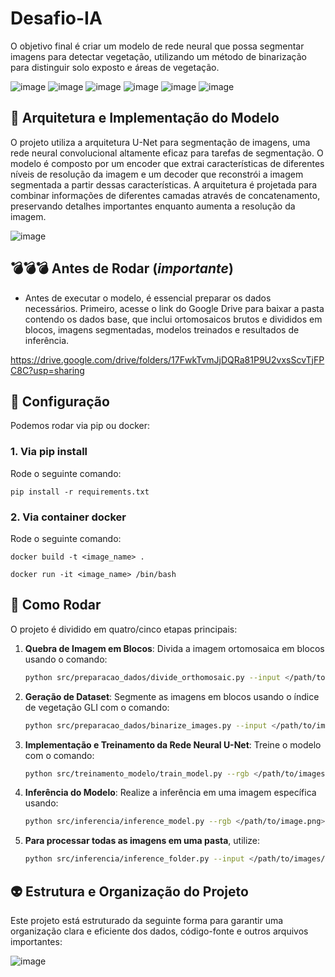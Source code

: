 # Desafio-IA
O objetivo final é criar um modelo de rede neural que possa segmentar imagens para detectar vegetação, utilizando um método de binarização para distinguir solo exposto e áreas de vegetação.

![image](https://github.com/user-attachments/assets/efab4c43-2306-4141-94d8-d3144a81e3fb) ![image](https://github.com/user-attachments/assets/902b6da4-22b9-4967-ba36-703c5ac3b633) ![image](https://github.com/user-attachments/assets/88eabcc8-6bdb-485f-beb3-471250e3cc13) ![image](https://github.com/user-attachments/assets/659cf8d7-7dd2-4939-a02b-b8b0b1ab3c3e) ![image](https://github.com/user-attachments/assets/4cdfa5ef-59c1-4485-9dc2-1aa0bd6f7333) ![image](https://github.com/user-attachments/assets/69fbd204-eb2a-4ebc-bb88-effaa92faf73)

## 🤖 Arquitetura e Implementação do Modelo
O projeto utiliza a arquitetura U-Net para segmentação de imagens, uma rede neural convolucional altamente eficaz para tarefas de segmentação. O modelo é composto por um encoder que extrai características de diferentes níveis de resolução da imagem e um decoder que reconstrói a imagem segmentada a partir dessas características. A arquitetura é projetada para combinar informações de diferentes camadas através de concatenamento, preservando detalhes importantes enquanto aumenta a resolução da imagem.

![image](https://github.com/user-attachments/assets/1fbaaa6e-323a-4372-b1d3-843bd50a205c)

 ## 💣💣💣 Antes de Rodar (*importante*)
 - Antes de executar o modelo, é essencial preparar os dados necessários. Primeiro, acesse o link do Google Drive para baixar a pasta contendo os dados base, que inclui ortomosaicos brutos e divididos em blocos, imagens segmentadas, modelos treinados e resultados de inferência.
   
https://drive.google.com/drive/folders/17FwkTvmJjDQRa81P9U2vxsScvTjFPC8C?usp=sharing

## 🚀 Configuração

Podemos rodar via pip ou docker:

### 1. Via pip install  

Rode o seguinte comando:

	pip install -r requirements.txt
 
### 2. Via container docker

Rode o seguinte comando:

	docker build -t <image_name> .

   	docker run -it <image_name> /bin/bash

 ## 🐛 Como Rodar

O projeto é dividido em quatro/cinco etapas principais:

1. **Quebra de Imagem em Blocos**: Divida a imagem ortomosaica em blocos usando o comando:
   ```bash
   python src/preparacao_dados/divide_orthomosaic.py --input </path/to/orthomosaic.tif> --output </path/to/output/dir/>
2. **Geração de Dataset**: Segmente as imagens em blocos usando o índice de vegetação GLI com o comando:
   ```bash
   python src/preparacao_dados/binarize_images.py --input </path/to/images/dir> --output </path/to/segmented/dir/>
3. **Implementação e Treinamento da Rede Neural U-Net**: Treine o modelo com o comando:
   ```bash
   python src/treinamento_modelo/train_model.py --rgb </path/to/images/dir> --groundtruth </path/to/segmented/dir/> --modelpath </path/to/model.h5>
4. **Inferência do Modelo**: Realize a inferência em uma imagem específica usando:
   ```bash
   python src/inferencia/inference_model.py --rgb </path/to/image.png> --modelpath </path/to/model.h5> --output </path/to/segmented/image.png>
4. **Para processar todas as imagens em uma pasta**, utilize:
   ```bash
   python src/inferencia/inference_folder.py --input </path/to/images/dir> --modelpath </path/to/model.h5> --output </path/to/segmented/dir/>
   ```

## 👽 Estrutura e Organização do Projeto 
Este projeto está estruturado da seguinte forma para garantir uma organização clara e eficiente dos dados, código-fonte e outros arquivos importantes:

![image](https://github.com/user-attachments/assets/12526af3-d994-4672-867a-c370ffeaedca)
